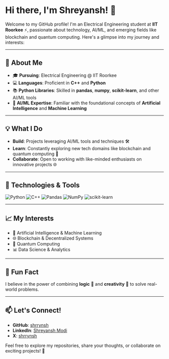 # Hi there, I'm Shreyansh! 👋

Welcome to my GitHub profile! I'm an Electrical Engineering student at **IIT Roorkee** ⚡, passionate about technology, AI/ML, and emerging fields like blockchain and quantum computing. Here's a glimpse into my journey and interests:

---

## 🚀 About Me
- 🎓 **Pursuing**: Electrical Engineering @ IIT Roorkee
- 💻 **Languages**: Proficient in **C++** and **Python**
- 📚 **Python Libraries**: Skilled in **pandas**, **numpy**, **scikit-learn**, and other AI/ML tools
- 🤖 **AI/ML Expertise**: Familiar with the foundational concepts of **Artificial Intelligence** and **Machine Learning**

---

## 💡 What I Do
- **Build**: Projects leveraging AI/ML tools and techniques 🛠️
- **Learn**: Constantly exploring new tech domains like blockchain and quantum computing 📖
- **Collaborate**: Open to working with like-minded enthusiasts on innovative projects 🌐

---

## 🔧 Technologies & Tools

![Python](https://img.shields.io/badge/-Python-3776AB?style=flat-square&logo=python&logoColor=white)
![C++](https://img.shields.io/badge/-C++-00599C?style=flat-square&logo=c%2B%2B&logoColor=white)
![Pandas](https://img.shields.io/badge/-Pandas-150458?style=flat-square&logo=pandas&logoColor=white)
![NumPy](https://img.shields.io/badge/-NumPy-013243?style=flat-square&logo=numpy&logoColor=white)
![scikit-learn](https://img.shields.io/badge/-scikit--learn-F7931E?style=flat-square&logo=scikit-learn&logoColor=white)

---

## 📈 My Interests
- 🌟 Artificial Intelligence & Machine Learning
- 🌐 Blockchain & Decentralized Systems
- 🧠 Quantum Computing 
- 📊 Data Science & Analytics

---

## 🌟 Fun Fact
I believe in the power of combining **logic** 🤔 and **creativity** 🎨 to solve real-world problems. 

---

## 📫 Let's Connect!
- **GitHub**: [shrrynsh](https://github.com/shrrynsh)
- **LinkedIn**: [Shreyansh Modi](https://www.linkedin.com/in/shreyanshmodi)
- **X**: [shrrynsh](https://x.com/shrrynsh)

Feel free to explore my repositories, share your thoughts, or collaborate on exciting projects! 🌟

